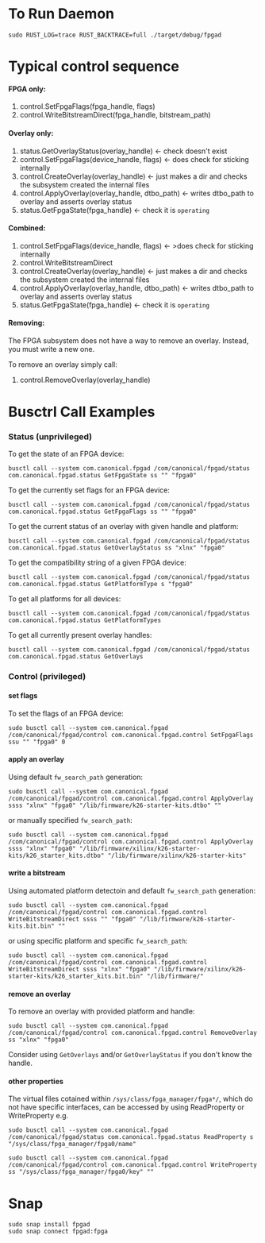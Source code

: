 # To Run Daemon

```shell
sudo RUST_LOG=trace RUST_BACKTRACE=full ./target/debug/fpgad
```

# Typical control sequence

#### FPGA only:

1. control.SetFpgaFlags(fpga_handle, flags)
2. control.WriteBitstreamDirect(fpga_handle, bitstream_path)

#### Overlay only:

1. status.GetOverlayStatus(overlay_handle) <- check doesn't exist
2. control.SetFpgaFlags(device_handle, flags) <- does check for sticking internally
3. control.CreateOverlay(overlay_handle) <- just makes a dir and checks the subsystem created the internal files
4. control.ApplyOverlay(overlay_handle, dtbo_path) <- writes dtbo_path to overlay and asserts overlay status
5. status.GetFpgaState(fpga_handle) <- check it is `operating`

#### Combined:

1. control.SetFpgaFlags(device_handle, flags) <- >does check for sticking internally
2. control.WriteBitstreamDirect
3. control.CreateOverlay(overlay_handle) <- just makes a dir and checks the subsystem created the internal files
4. control.ApplyOverlay(overlay_handle, dtbo_path) <- writes dtbo_path to overlay and asserts overlay status
5. status.GetFpgaState(fpga_handle) <- check it is `operating`

#### Removing:

The FPGA subsystem does not have a way to remove an overlay. Instead, you must write a new one.

To remove an overlay simply call:

1. control.RemoveOverlay(overlay_handle)

# Busctrl Call Examples

### Status (unprivileged)

To get the state of an FPGA device:

```shell
busctl call --system com.canonical.fpgad /com/canonical/fpgad/status com.canonical.fpgad.status GetFpgaState ss "" "fpga0"
```

To get the currently set flags for an FPGA device:

```shell
busctl call --system com.canonical.fpgad /com/canonical/fpgad/status com.canonical.fpgad.status GetFpgaFlags ss "" "fpga0"
```

To get the current status of an overlay with given handle and platform:

```shell
busctl call --system com.canonical.fpgad /com/canonical/fpgad/status com.canonical.fpgad.status GetOverlayStatus ss "xlnx" "fpga0"
```

To get the compatibility string of a given FPGA device:

```shell
busctl call --system com.canonical.fpgad /com/canonical/fpgad/status com.canonical.fpgad.status GetPlatformType s "fpga0"
```

To get all platforms for all devices:

```shell
busctl call --system com.canonical.fpgad /com/canonical/fpgad/status com.canonical.fpgad.status GetPlatformTypes
```

To get all currently present overlay handles:

```shell
busctl call --system com.canonical.fpgad /com/canonical/fpgad/status com.canonical.fpgad.status GetOverlays
```

### Control (privileged)

#### set flags

To set the flags of an FPGA device:

```shell
sudo busctl call --system com.canonical.fpgad /com/canonical/fpgad/control com.canonical.fpgad.control SetFpgaFlags ssu "" "fpga0" 0
```

#### apply an overlay

Using default `fw_search_path` generation:

```shell
sudo busctl call --system com.canonical.fpgad /com/canonical/fpgad/control com.canonical.fpgad.control ApplyOverlay ssss "xlnx" "fpga0" "/lib/firmware/k26-starter-kits.dtbo" ""
```

or manually specified `fw_search_path`:

```shell
sudo busctl call --system com.canonical.fpgad /com/canonical/fpgad/control com.canonical.fpgad.control ApplyOverlay ssss "xlnx" "fpga0" "/lib/firmware/xilinx/k26-starter-kits/k26_starter_kits.dtbo" "/lib/firmware/xilinx/k26-starter-kits"
```

#### write a bitstream

Using automated platform detectoin and default `fw_search_path` generation:

```shell
sudo busctl call --system com.canonical.fpgad /com/canonical/fpgad/control com.canonical.fpgad.control WriteBitstreamDirect ssss "" "fpga0" "/lib/firmware/k26-starter-kits.bit.bin" ""
```

or using specific platform and specific `fw_search_path`:

```shell
sudo busctl call --system com.canonical.fpgad /com/canonical/fpgad/control com.canonical.fpgad.control WriteBitstreamDirect ssss "xlnx" "fpga0" "/lib/firmware/xilinx/k26-starter-kits/k26_starter_kits.bit.bin" "/lib/firmware/"
```

#### remove an overlay

To remove an overlay with provided platform and handle:

```shell
sudo busctl call --system com.canonical.fpgad /com/canonical/fpgad/control com.canonical.fpgad.control RemoveOverlay ss "xlnx" "fpga0"
```

Consider using `GetOverlays` and/or `GetOverlayStatus` if you don't
know the handle.

#### other properties

The virtual files cotained within `/sys/class/fpga_manager/fpga*/`, which do not have specific interfaces, can be
accessed by using ReadProperty or WriteProperty e.g.

```shell
sudo busctl call --system com.canonical.fpgad /com/canonical/fpgad/status com.canonical.fpgad.status ReadProperty s "/sys/class/fpga_manager/fpga0/name"
```

```shell
sudo busctl call --system com.canonical.fpgad /com/canonical/fpgad/control com.canonical.fpgad.control WriteProperty ss "/sys/class/fpga_manager/fpga0/key" ""
```

# Snap

```shell
sudo snap install fpgad
sudo snap connect fpgad:fpga
```